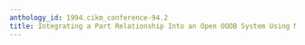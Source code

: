```yaml
---
anthology_id: 1994.cikm_conference-94.2
title: Integrating a Part Relationship Into an Open OODB System Using Metaclasses
---
```

